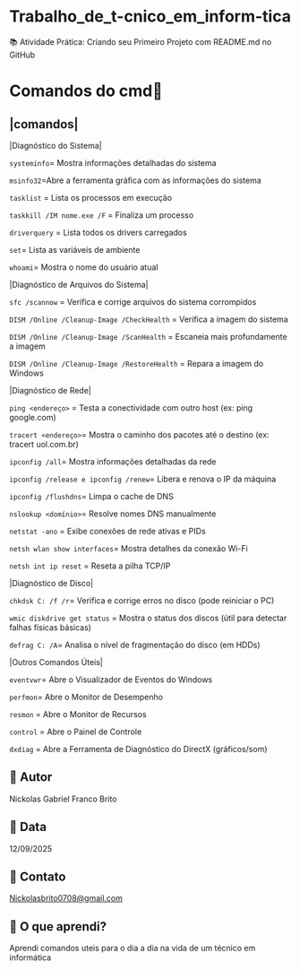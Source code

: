 # Trabalho_de_t-cnico_em_inform-tica
📚 Atividade Prática: Criando seu Primeiro Projeto com README.md no GitHub


# Comandos do cmd🌌

|comandos|
----------------------------------------
|Diagnóstico do Sistema|

`systeminfo`= Mostra informações detalhadas do sistema

`msinfo32`=Abre a ferramenta gráfica com as informações do sistema

`tasklist` = Lista os processos em execução

`taskkill /IM nome.exe /F` = Finaliza um processo

`driverquery` = Lista todos os drivers carregados

`set`= Lista as variáveis de ambiente

`whoami`= Mostra o nome do usuário atual

|Diagnóstico de Arquivos do Sistema|

`sfc /scannow` = Verifica e corrige arquivos do sistema corrompidos

`DISM /Online /Cleanup-Image /CheckHealth` = Verifica a imagem do sistema

`DISM /Online /Cleanup-Image /ScanHealth` = Escaneia mais profundamente a imagem

`DISM /Online /Cleanup-Image /RestoreHealth` = Repara a imagem do Windows

|Diagnóstico de Rede|

`ping <endereço>` = Testa a conectividade com outro host (ex: ping google.com)

`tracert <endereço>`= Mostra o caminho dos pacotes até o destino (ex: tracert uol.com.br)

`ipconfig /all`= Mostra informações detalhadas da rede

`ipconfig /release e ipconfig /renew`= Libera e renova o IP da máquina

`ipconfig /flushdns`= Limpa o cache de DNS

`nslookup <domínio>`= Resolve nomes DNS manualmente

`netstat -ano` = Exibe conexões de rede ativas e PIDs

`netsh wlan show interfaces`= Mostra detalhes da conexão Wi-Fi

`netsh int ip reset` = Reseta a pilha TCP/IP

|Diagnóstico de Disco|

`chkdsk C: /f /r`= Verifica e corrige erros no disco (pode reiniciar o PC)

`wmic diskdrive get status` = Mostra o status dos discos (útil para detectar falhas físicas básicas)

`defrag C: /A`= Analisa o nível de fragmentação do disco (em HDDs)

|Outros Comandos Úteis|

`eventvwr`= Abre o Visualizador de Eventos do Windows

`perfmon`= Abre o Monitor de Desempenho

`resmon` = Abre o Monitor de Recursos

`control` = Abre o Painel de Controle

`dxdiag` = Abre a Ferramenta de Diagnóstico do DirectX (gráficos/som)


## 👤 Autor
Nickolas Gabriel Franco Brito

## 📅 Data
12/09/2025

## 📧 Contato
Nickolasbrito0708@gmail.com

## 🧠 O que aprendi?
Aprendi comandos uteis para o dia a dia na vida de um técnico em informática
